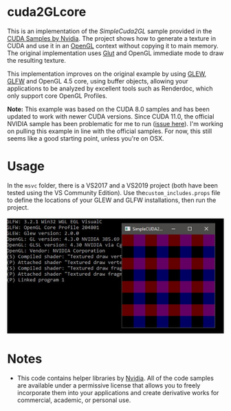 # cuda2GLcore
This is an implementation of the *SimpleCuda2GL* sample provided in the [CUDA Samples by Nvidia](http://docs.nvidia.com/cuda/cuda-samples/index.html). The project shows how to generate a texture in CUDA and use it in an [OpenGL](https://www.opengl.org/) context without copying it to main memory. The original implementation uses [Glut](https://www.opengl.org/resources/libraries/glut/) and OpenGL immediate mode to draw the resulting texture. 

This implementation improves on the original example by using [GLEW](http://glew.sourceforge.net/), [GLFW](http://www.glfw.org/) and OpenGL 4.5 core, using buffer objects, allowing your applications to be analyzed by excellent tools such as Renderdoc, which only support core OpenGL Profiles.

**Note:** This example was based on the CUDA 8.0 samples and has been updated to work with newer CUDA versions. Since CUDA 11.0, the official NVIDIA sample has been problematic for me to run ([issue here](https://github.com/NVIDIA/cuda-samples/issues/61)). I'm working on pulling this example in line with the official samples. For now, this still seems like a good starting point, unless you're on OSX.

# Usage
In the `msvc` folder, there is a VS2017 and a VS2019 project (both have been tested using the VS Community Edition). Use the`custom_includes.props` file to define the locations of your GLEW and GLFW installations, then run the project.

![Cuda2GLCore example](https://raw.githubusercontent.com/Forceflow/cuda2GLcore/main/html/cuda2glcore.JPG)

# Notes
 * This code contains helper libraries by [Nvidia](http://docs.nvidia.com/cuda/cuda-samples/index.html). All of the code samples are available under a permissive license that allows you to freely incorporate them into your applications and create derivative works for commercial, academic, or personal use.
